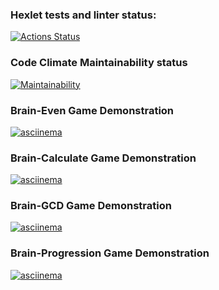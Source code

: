 ### Hexlet tests and linter status:

[![Actions Status](https://github.com/nazarisabbot/php-project-45/actions/workflows/hexlet-check.yml/badge.svg)](https://github.com/nazarisabbot/php-project-45/actions)

### Code Climate Maintainability status

[![Maintainability](https://api.codeclimate.com/v1/badges/9ea2631ae270bf9f98d2/maintainability)](https://codeclimate.com/github/nazarisabbot/php-project-45/maintainability)

### Brain-Even Game Demonstration

[![asciinema](https://asciinema.org/a/wEwa1SsNigPWyZQ5SZz7SP1dq.svg)](https://asciinema.org/a/wEwa1SsNigPWyZQ5SZz7SP1dq)

### Brain-Calculate Game Demonstration

[![asciinema](https://asciinema.org/a/Lx1pZ6ZbhbLKyF6kUJC8RaXJn.svg)](https://asciinema.org/a/Lx1pZ6ZbhbLKyF6kUJC8RaXJn)

### Brain-GCD Game Demonstration

[![asciinema](https://asciinema.org/a/2kA619KVM5P24fL0iaQZ8UuK5.svg)](https://asciinema.org/a/2kA619KVM5P24fL0iaQZ8UuK5)

### Brain-Progression Game Demonstration

[![asciinema](https://asciinema.org/a/zJV9ndgIXL9X2Q7aMravYNWI1.svg)](https://asciinema.org/a/zJV9ndgIXL9X2Q7aMravYNWI1)
